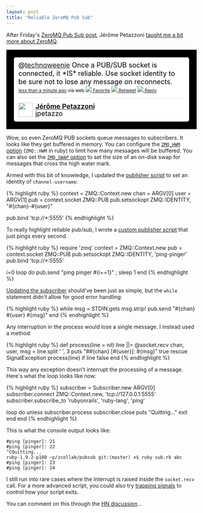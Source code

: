 ```yaml
---
layout: post
title: "Reliable ZeroMQ Pub Sub"
---
```


After Friday's [ZeroMQ Pub Sub post][pub sub], Jérôme Petazzoni [taught
me a bit more about ZeroMQ][tweet].

[pub sub]:http://techno-weenie.net/2011/6/17/zeromq-pub-sub/
[tweet]: http://twitter.com/jpetazzo/status/81777168979468290

<!-- http://twitter.com/jpetazzo/status/81777168979468290 --> <style type='text/css'>.bbpBox81777168979468290 {background:url(http://a3.twimg.com/profile_background_images/22130819/twi.png) #000000;padding:20px;} p.bbpTweet{background:#fff;padding:10px 12px 10px 12px;margin:0;min-height:48px;color:#000;font-size:18px !important;line-height:22px;-moz-border-radius:5px;-webkit-border-radius:5px} p.bbpTweet span.metadata{display:block;width:100%;clear:both;margin-top:8px;padding-top:12px;height:40px;border-top:1px solid #fff;border-top:1px solid #e6e6e6} p.bbpTweet span.metadata span.author{line-height:19px} p.bbpTweet span.metadata span.author img{float:left;margin:0 7px 0 0px;width:38px;height:38px} p.bbpTweet a:hover{text-decoration:underline}p.bbpTweet span.timestamp{font-size:12px;display:block}</style> <div class='bbpBox81777168979468290'><p class='bbpTweet'>@<a class="tweet-url username" href="http://twitter.com/technoweenie" rel="nofollow">technoweenie</a> Once a PUB/SUB socket is connected, it *IS* reliable. Use socket identity to be sure not to lose any message on reconnects.<span class='timestamp'><a title='Fri Jun 17 17:36:11 +0000 2011' href='http://twitter.com/jpetazzo/status/81777168979468290'>less than a minute ago</a> via web <a href='http://twitter.com/intent/favorite?tweet_id=81777168979468290'><img src='http://si0.twimg.com/images/dev/cms/intents/icons/favorite.png' /> Favorite</a> <a href='http://twitter.com/intent/retweet?tweet_id=81777168979468290'><img src='http://si0.twimg.com/images/dev/cms/intents/icons/retweet.png' /> Retweet</a> <a href='http://twitter.com/intent/tweet?in_reply_to=81777168979468290'><img src='http://si0.twimg.com/images/dev/cms/intents/icons/reply.png' /> Reply</a></span><span class='metadata'><span class='author'><a href='http://twitter.com/jpetazzo'><img src='http://a2.twimg.com/profile_images/65895691/avatar_normal.jpg' /></a><strong><a href='http://twitter.com/jpetazzo'>Jérôme Petazzoni</a></strong><br/>jpetazzo</span></span></p></div> <!-- end of tweet -->

Wow, so even ZeroMQ PUB sockets queue messages to subscribers.  It looks
like they get buffered in memory.  You can configure the [`ZMQ_HWM`
option][ZMQ_HWM] (`ZMQ::HWM` in ruby) to limit how many messages will be buffered.  You can
also set the [`ZMQ_SWAP` option][ZMQ_SWAP] to set the size of an on-disk
swap for messages that cross the high water mark.

[ZMQ_HWM]: http://api.zeromq.org/2-1-1:zmq-setsockopt#toc3
[ZMQ_SWAP]: http://api.zeromq.org/2-1-1:zmq-setsockopt#toc4

Armed with this bit of knowledge, I updated the [publisher
script][pub.rb] to set an identity of `channel-username`:

{% highlight ruby %}
context = ZMQ::Context.new
chan    = ARGV[0]
user    = ARGV[1]
pub     = context.socket ZMQ::PUB
pub.setsockopt ZMQ::IDENTITY, "#{chan}-#{user}"

pub.bind 'tcp://*:5555'
{% endhighlight %}

To really highlight reliable pub/sub, I wrote a [custom publisher
script][pinger.rb]
that just pings every second.

{% highlight ruby %}
require 'zmq'
context = ZMQ::Context.new
pub = context.socket ZMQ::PUB
pub.setsockopt ZMQ::IDENTITY, 'ping-pinger'
pub.bind 'tcp://*:5555'

i=0
loop do
  pub.send "ping pinger #{i+=1}" ; sleep 1
end
{% endhighlight %}

[Updating the subscriber][sub.rb] should've been just as simple, but the `while`
statement didn't allow for good error handling:

{% highlight ruby %}
while msg = STDIN.gets
  msg.strip!
  pub.send "#{chan} #{user} #{msg}"
end
{% endhighlight %}

Any interruption in the process would lose a single message.  I instead
used a method:

{% highlight ruby %}
def process(line = nil)
  line ||= @socket.recv
  chan, user, msg = line.split ' ', 3
  puts "##{chan} [#{user}]: #{msg}"
  true
rescue SignalException
  process(line) if line
  false
end
{% endhighlight %}

This way any exception doesn't interrupt the processing of a message.
Here's what the loop looks like now:

{% highlight ruby %}
subscriber = Subscriber.new ARGV[0]
subscriber.connect ZMQ::Context.new, 'tcp://127.0.0.1:5555'
subscriber.subscribe_to 'rubyonrails', 'ruby-lang', 'ping'

loop do
  unless subscriber.process
    subscriber.close
    puts "Quitting..."
    exit
  end
end
{% endhighlight %}

[pub.rb]: https://gist.github.com/1031540#file_pub.rb
[sub.rb]: https://gist.github.com/1031540#file_sub.rb
[pinger.rb]: https://gist.github.com/1031540#file_pinger.rb

This is what the console output looks like:

    #ping [pinger]: 21
    #ping [pinger]: 22
    ^CQuitting...
    ruby-1.9.2-p180 ~p/zcollab/pubsub git:(master) ✗$ ruby sub.rb abc
    #ping [pinger]: 23
    #ping [pinger]: 24

I still run into rare cases where the Interrupt is raised inside the
`socket.recv` call.  For a more advanced script, you could also try
[trapping signals][igvita] to control how your script exits.

[igvita]: http://www.igvita.com/2008/07/22/unix-signals-for-live-debugging/

You can comment on this through the [HN discussion](http://news.ycombinator.com/item?id=2671372)...
